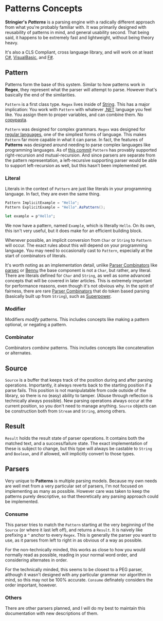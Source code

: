 ﻿# Patterns Concepts

**Stringier's** ***Patterns*** is a parsing engine with a radically different approach from what you're probably familiar with. It was primarily designed with reusability of patterns in mind, and general usability second. That being said, it happens to be extremely fast and lightweight, without being theory heavy.

It's also a CLS Compliant, cross language library, and will work on at least [C#](https://en.wikipedia.org/wiki/C_Sharp_%28programming_language%29), [VisualBasic](https://en.wikipedia.org/wiki/Visual_Basic_.NET), and [F#](https://en.wikipedia.org/wiki/F_Sharp_(programming_language)).

## Pattern

Patterns form the base of this system. Similar to how patterns work in **Regex**, they represent what the parser will attempt to parse. However that's basically the end of the similarities.

`Pattern` is a first class type. `Regex` lives inside of [String](https://docs.microsoft.com/en-us/dotnet/api/system.string). This has a major implication: You work with `Pattern` with whatever [.NET](https://dotnet.microsoft.com/) language you feel like. You assign them to proper variables, and can combine them. No [copypasta](https://www.urbandictionary.com/define.php?term=copypasta).

`Pattern` was designed for complex grammars. `Regex` was designed for [regular languages](https://en.wikipedia.org/wiki/Regular_language), one of the simpliest forms of language. This makes `Pattern` far more capable in what it can parse. In fact, the features of **Patterns** was designed around needing to parse complex languages like programming languages. As of [this commit](https://github.com/Entomy/Stringier/commit/ad8fb5719d8e6c4a8843f2dc47385daba6270854) `Pattern` has provably supported right-recursion and mutual-recursion. And since parsers are separate from the pattern representation, a left-recursive supporting parser would be able to support left-recursion as well, but this hasn't been implemented yet.

### Literal

Literals in the context of `Pattern` are just like literals in your programming language. In fact, they are even the same thing.

~~~~csharp
Pattern ImplicitExample = "Hello";
Pattern ExplicitExample = "Hello".AsPattern();
~~~~
~~~~fsharp
let example = p"Hello";
~~~~

We now have a pattern, named `Example`, which is literally `Hello`. On its own, this isn't very useful, but it does make for an efficient building block.

Whenever possible, an implicit conversion from `Char` or `String` to `Pattern` will occur. The exact rules about this will depend on your programming language. You may need to occasionally cast to `Pattern`, especially at the start of combinators of literals.

It's worth noting as an implementation detail, unlike [Parser Combinators](https://en.wikipedia.org/wiki/Parser_combinator) like [parsec](https://wiki.haskell.org/Parsec) or [Bennu](http://bennu-js.com/) the base component is not a `Char`, but rather, any literal. There are literals defined for `Char` and `String`, as well as some advanced concepts that will be covered in later articles. This is extremely important for performance reasons, even though it's not obvious why. In the spirit of fairness, there are rare [Parser Combinators](https://en.wikipedia.org/wiki/Parser_combinator) that do token based parsing (basically built up from `String`), such as [Superpower](https://github.com/datalust/superpower).

### Modifier

Modifiers _modify_ patterns. This includes concepts like making a pattern optional, or negating a pattern.

### Combinator

Combinators _combine_ patterns. This includes concepts like concatenation or alternates.

## Source

`Source` is a buffer that keeps track of the position during and after parsing operations. Importantly, it always reverts back to the starting position if a parse fails. This position is not manipulatable from code outside of the library, so there is no (easy) ability to tamper. (Abuse through reflection is technically always possible). New parsing operations always occur at the current position, so you don't need to manage anything. `Source` objects can be construction both from `Stream` and `String`, among others.

## Result

`Result` holds the result state of parser operations. It contains both the matched text, and a success/failure state. The exact implementation of these is subject to change, but this type will always be castable to `String` and `Boolean`, and if allowed, will implicitly convert to those types.

## Parsers

Very unique to **Patterns** is multiple parsing models. Because my own needs are well met from a very particular set of parsers, I'm not focused on implementing as many as possible. However care was taken to keep the patterns purely descriptive, so that theoretically any parsing approach could be implemented.

### Consume

This parser tries to match the `Pattern` starting at the very beginning of the `Source` (or where it last left off), and returns a `Result`. It is naively like prefixing a `^` anchor to every `Regex`. This is generally the parser you want to use, as it parses from left to right in as obvious of a way as possible.

For the non-technically minded, this works as close to how you would normally read as possible, reading in your normal word order, and considering alternates in order.

For the technically minded, this seems to be closest to a PEG parser, although it wasn't designed with any particular grammar nor algorithm in mind, so this may not be 100% accurate. `Consume` definately considers the order important, however.

### Others

There are other parsers planned, and I will do my best to maintain this documentation with new descriptions of them.

